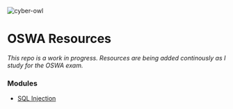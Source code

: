 ![cyber-owl](https://github.com/user-attachments/assets/1f2e207e-dc24-4f9d-94ff-719b9e5b8574)

# OSWA Resources
*This repo is a work in progress. Resources are being added continously as I study for the OSWA exam.*

### Modules
- [SQL Injection](/modules/sql_injection.md)
